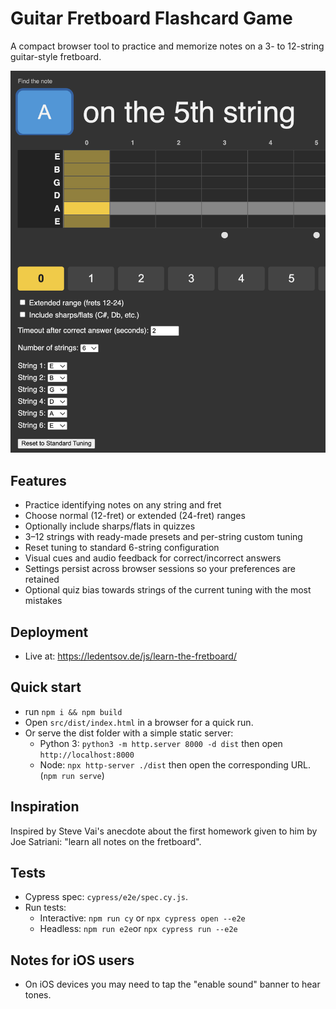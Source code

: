 # Guitar Fretboard Flashcard Game

A compact browser tool to practice and memorize notes on a 3- to 12-string guitar-style fretboard.

![screenshot](./docs/img/app-screenshot.png)

## Features

- Practice identifying notes on any string and fret
- Choose normal (12-fret) or extended (24-fret) ranges
- Optionally include sharps/flats in quizzes
- 3–12 strings with ready-made presets and per-string custom tuning
- Reset tuning to standard 6-string configuration
- Visual cues and audio feedback for correct/incorrect answers
- Settings persist across browser sessions so your preferences are retained
- Optional quiz bias towards strings of the current tuning with the most mistakes

## Deployment

- Live at: https://ledentsov.de/js/learn-the-fretboard/

## Quick start

- run `npm i && npm build`
- Open `src/dist/index.html` in a browser for a quick run.
- Or serve the dist folder with a simple static server:
  - Python 3: `python3 -m http.server 8000 -d dist` then open `http://localhost:8000`
  - Node: `npx http-server ./dist` then open the corresponding URL. (`npm run serve`)

## Inspiration

Inspired by Steve Vai's anecdote about the first homework given to him by Joe Satriani: "learn all notes on the fretboard".

## Tests

- Cypress spec: `cypress/e2e/spec.cy.js`.
- Run tests:
  - Interactive: `npm run cy` or `npx cypress open --e2e`
  - Headless: `npm run e2e`or `npx cypress run --e2e`

## Notes for iOS users

- On iOS devices you may need to tap the "enable sound" banner to hear tones.
